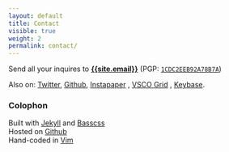 ```yaml
---
layout: default
title: Contact
visible: true
weight: 2
permalink: contact/
---
```


Send all your inquires to **[{{site.email}}](mailto:{{site.email}})** (PGP: [`1CDC2EEB92A78B7A`](https://keybase.io/zool/key.asc))

Also on: [Twitter](https://twitter.com/__zool), [Github](https://github.com/mrzool "Github"), [Instapaper](https://www.instapaper.com/p/__zool "Instapaper") , [VSCO Grid](https://mrzool.vsco.co "Grid") , [Keybase](https://keybase.io/zool "Keybase").



### Colophon
Built with [Jekyll](http://jekyllrb.com/) and [Basscss](http://www.basscss.com/)  
Hosted on [Github](https://github.com/mrzool/mrzool.github.io)  
Hand-coded in [Vim](http://www.vim.org/)  
